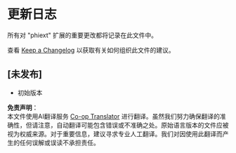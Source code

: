 <!--
CO_OP_TRANSLATOR_METADATA:
{
  "original_hash": "717861279bce77869bac890492f171b2",
  "translation_date": "2025-04-03T06:29:34+00:00",
  "source_file": "code\\09.UpdateSamples\\Aug\\vscode\\phiext\\CHANGELOG.md",
  "language_code": "zh"
}
-->
# 更新日志

所有对 "phiext" 扩展的重要更改都将记录在此文件中。

查看 [Keep a Changelog](http://keepachangelog.com/) 以获取有关如何组织此文件的建议。

## [未发布]

- 初始版本

**免责声明**：  
本文件使用AI翻译服务 [Co-op Translator](https://github.com/Azure/co-op-translator) 进行翻译。虽然我们努力确保翻译的准确性，但请注意，自动翻译可能包含错误或不准确之处。原始语言版本的文件应被视为权威来源。对于重要信息，建议寻求专业人工翻译。我们对因使用此翻译而产生的任何误解或误读不承担责任。